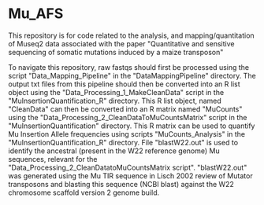 # Mu_AFS
This repository is for code related to the analysis, and mapping/quantitation of Museq2 data associated with the paper "Quantitative and sensitive sequencing of somatic mutations induced by a maize transposon"


To navigate this repository, raw fastqs should first be processed using the script "Data_Mapping_Pipeline" in the "DataMappingPipeline" directory. 
The output txt files from this pipeline should then be converted into an R list object using the "Data_Processing_1_MakeCleanData" script in the "MuInsertionQuantification_R" directory. 
This R list object, named "CleanData" can then be converted into an R matrix named "MuCounts" using the "Data_Processing_2_CleanDataToMuCountsMatrix" script in the "MuInsertionQuantification" directory. 
This R matrix can be used to quantify Mu Insertion Allele frequencies using scripts "MuCounts_Analysis" in the "MuInsertionQuantification_R" directory. 
File "blastW22.out" is used to identify the ancestral (present in the W22 reference genome) Mu sequences, relevant for the "Data_Processing_2_CleanDatatoMuCountsMatrix script". "blastW22.out" was generated using the Mu TIR sequence in Lisch 2002 review of Mutator transposons and blasting this sequence (NCBI blast) against the W22 chromosome scaffold version 2 genome build. 
